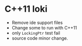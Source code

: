 
# C++11 loki

- Remove ide support files
- Change some to run with C++11
- only `LockingPtr` test fail
- source code minor change.
